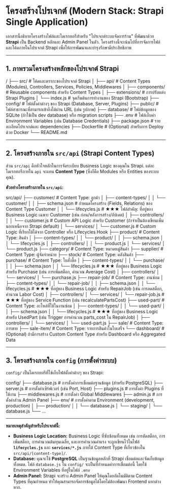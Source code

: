 # **โครงสร้างโปรเจกต์ (Modern Stack: Strapi Single Application)**

เอกสารนี้อธิบายโครงสร้างไฟล์และไดเรกทอรีสำหรับ "โปรเจกต์ระบบจัดการร้าน" ที่พัฒนาด้วย **Strapi** เป็น Backend หลักและ Admin Panel ในตัว. โครงสร้างนี้จะเน้นไปที่การจัดการไฟล์และโค้ดภายในโปรเจกต์ Strapi เพื่อให้การพัฒนาและบำรุงรักษามีประสิทธิภาพ

---

## **1. ภาพรวมโครงสร้างหลักของโปรเจกต์ Strapi**

/
├── src/                      # โค้ดและตรรกะของโปรเจกต์ Strapi
│   ├── api/                  # Content Types (Modules), Controllers, Services, Policies, Middlewares
│   ├── components/           # Reusable components สำหรับ Content Types
│   ├── extensions/           # การปรับแต่ง Strapi Plugins
│   └── index.js              # จุดเริ่มต้นการทำงานของ Strapi (Bootstrap)
├── config/                   # ไฟล์ตั้งค่าต่างๆ ของ Strapi (Database, Server, Plugins)
├── public/                   # ไฟล์สาธารณะที่สามารถเข้าถึงได้ผ่าน URL (เช่น รูปภาพ)
├── database/                 # ไฟล์ข้อมูลของ SQLite (ถ้าใช้เป็น dev database) หรือ migration scripts
├── .env                      # ไฟล์เก็บค่า Environment Variables (เช่น Database Credentials)
├── package.json              # รายละเอียดโปรเจกต์และ dependencies
├── Dockerfile                # (Optional) สำหรับการ Deploy ด้วย Docker
└── README.md

---

## **2. โครงสร้างภายใน `src/api` (Strapi Content Types)**

ส่วน `src/api` คือหัวใจหลักในการจัดระเบียบ Business Logic ของคุณใน Strapi. แต่ละไดเรกทอรีภายใน `api` จะแทน **Content Type** (ซึ่งก็คือ Modules หรือ Entities ของระบบคุณ).

**ตัวอย่างโครงสร้างภายใน `src/api`:**

src/api/
├── customer/             # Content Type: ลูกค้า
│   ├── content-types/
│   │   └── customer/
│   │       ├── schema.json   # กำหนดโครงสร้าง (Fields, Relations) ของ Content Type Customer
│   │       └── lifecycles.js # ★★★ ไฟล์สำคัญ: ที่อยู่ของ Business Logic เฉพาะ Customer (เช่น ก่อน/หลังการสร้าง/อัปเดต)
│   ├── controllers/
│   │   └── customer.js   # Custom API Logic สำหรับ Customer (ถ้าจำเป็นต้องเขียนเพิ่มนอกเหนือจาก Strapi default)
│   └── services/
│       └── customer.js   # Custom Logic ที่เรียกใช้ได้จาก Controller หรือ Lifecycles Hook
├── product/              # Content Type: สินค้า
│   ├── content-types/
│   │   └── product/
│   │       ├── schema.json
│   │       └── lifecycles.js
│   ├── controllers/
│   │   └── product.js
│   └── services/
│       └── product.js
├── category/             # Content Type: หมวดหมู่สินค้า
├── supplier/             # Content Type: ผู้จัดจำหน่าย
├── stock/                # Content Type: คลังสินค้า
├── purchase/             # Content Type: ใบสั่งซื้อ
│   ├── content-types/
│   │   └── purchase/
│   │       ├── schema.json
│   │       └── lifecycles.js # ★★★ ที่อยู่ของ Business Logic สำหรับ Purchase (เช่น การเพิ่มสต็อก, คำนวณ Average Cost)
│   ├── controllers/
│   └── services/
│       └── purchase.js
├── repair-job/           # Content Type: งานซ่อม
│   ├── content-types/
│   │   └── repair-job/
│   │       ├── schema.json
│   │       └── lifecycles.js # ★★★ ที่อยู่ของ Business Logic สำหรับ RepairJob (เช่น การลดสต็อก, คำนวณ Labor Cost)
│   ├── controllers/
│   └── services/
│       └── repair-job.js # ★★★ ที่อยู่ของ Service Function (เช่น recalculatePartsCost)
├── used-part/            # Content Type: อะไหล่ที่ใช้ในงานซ่อม
│   ├── content-types/
│   │   └── used-part/
│   │       ├── schema.json
│   │       └── lifecycles.js # ★★★ ที่อยู่ของ Business Logic สำหรับ UsedPart (เช่น Trigger การคำนวณ parts_cost ใน RepairJob)
│   ├── controllers/
│   └── services/
│       └── used-part.js
├── sale/                 # Content Type: การขาย
├── sale-item/            # Content Type: รายการสินค้าในใบเสร็จ
└── dashboard/            # (Optional) ถ้ามีการสร้าง Custom Content Type สำหรับ Dashboard หรือ Aggregated Data

---

## **3. โครงสร้างภายใน `config` (การตั้งค่าระบบ)**

`config/` เป็นไดเรกทอรีที่ใช้เก็บไฟล์ตั้งค่าต่างๆ ของ Strapi:

config/
├── database.js               # การตั้งค่าการเชื่อมต่อฐานข้อมูล (สำหรับ PostgreSQL)
├── server.js                 # การตั้งค่าเซิร์ฟเวอร์ (เช่น Port, Host)
├── plugins.js                # การตั้งค่า Plugins ที่ใช้งาน
├── middlewares.js            # การตั้งค่า Global Middlewares
├── admin.js                  # การตั้งค่าส่วน Admin Panel
├── env/                      # การตั้งค่าตาม Environment (development, production)
│   ├── production/
│   │   └── database.js
│   └── staging/
│       └── database.js
└── ...

---

**หมายเหตุสำคัญสำหรับโปรเจกต์นี้:**

* **Business Logic Location:** Business Logic ที่ซับซ้อนทั้งหมด เช่น การตัดสต็อก, การเพิ่มสต็อก, การคำนวณต้นทุนเฉลี่ย, และการคำนวณค่าแรง จะถูกเขียนไว้ในไฟล์ **`lifecycles.js`** และ **`services/*.js`** ภายใต้ Content Type ที่เกี่ยวข้องใน `src/api/[content-type]/`.
* **Database:** คุณจะใช้ **PostgreSQL** เป็นฐานข้อมูลหลักที่ Strapi เชื่อมต่อและจัดเก็บข้อมูลทั้งหมด. ไฟล์ `database.js` ใน `config/` จะเป็นที่กำหนดค่าการเชื่อมต่อนี้ โดยใช้ Environment Variables ที่อยู่ในไฟล์ `.env`
* **Admin Panel:** Strapi จะสร้าง Admin Panel ให้คุณโดยอัตโนมัติตาม Content Types ที่คุณกำหนด ทำให้คุณสามารถจัดการข้อมูลได้โดยไม่ต้องพัฒนา Frontend แยกต่างหาก.

